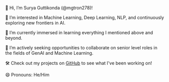 
👋 Hi, I’m Surya Guttikonda (@mgtron278)!

👀 I’m interested in Machine Learning, Deep Learning, NLP, and continuously exploring new frontiers in AI.

🌱 I’m currently immersed in learning everything I mentioned above and beyond.

💼 I’m actively seeking opportunities to collaborate on senior level roles in the fields of GenAI and Machine Learning.

🛠️ Check out my projects on [GitHub](https://github.com/mgtron278) to see what I've been working on!


😄 Pronouns: He/Him



<!---
mgtron278/mgtron278 is a ✨ special ✨ repository because its `README.md` (this file) appears on your GitHub profile.
You can click the Preview link to take a look at your changes.
--->
